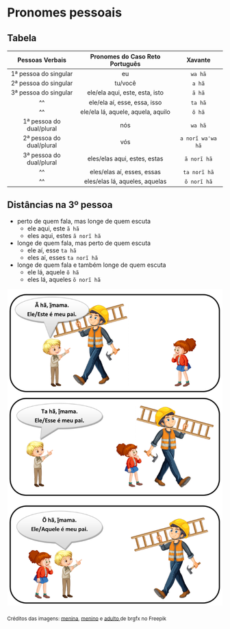 # Pronomes pessoais

## Tabela

| Pessoas Verbais | Pronomes do Caso Reto Português | Xavante |
|:----:|:-------:|:---:|
| 1ª pessoa do singular | eu | `wa hã`
| 2ª pessoa do singular | tu/você | `a hã`
| 3ª pessoa do singular | ele/ela aqui, este, esta, isto | `ã hã`
| ^^ | ele/ela aí, esse, essa, isso | `ta hã`
| ^^ | ele/ela lá, aquele, aquela, aquilo | `õ hã`
| 1ª pessoa do dual/plural | nós | `wa hã`
| 2ª pessoa do dual/plural | vós | `a norĩ waꞌwa hã`
| 3ª pessoa do dual/plural | eles/elas aqui, estes, estas | `ã norĩ hã`
| ^^ | eles/elas aí, esses, essas | `ta norĩ hã`
| ^^ | eles/elas lá, aqueles, aquelas | `õ norĩ hã`

## Distâncias na 3º pessoa

- perto de quem fala, mas longe de quem escuta
  - ele aqui, este `ã hã`
  - eles aqui, estes `ã norĩ hã`
- longe de quem fala, mas perto de quem escuta
  - ele aí, esse `ta hã`
  - eles aí, esses `ta norĩ hã`
- longe de quem fala e também longe de quem escuta
  - ele lá, aquele `õ hã`
  - eles lá, aqueles `õ norĩ hã`

![Alt text](image-2.png)

<sub> Créditos das imagens: <a href="https://br.freepik.com/vetores-gratis/uma-garota-com-personagem-de-desenho-animado-de-cabelo-vermelho_37409169.htm#query=desenho%20crian%C3%A7a%20olhando&position=1&from_view=search&track=ais">menina</a>, <a href="https://br.freepik.com/vetores-gratis/um-trabalhador-da-construcao-civil-segurando-a-escada_25667794.htm#query=desenho%20pedreiro&position=10&from_view=search&track=ais">menino</a> e <a href="https://br.freepik.com/vetores-gratis/menino-em-uniforme-de-escoteiro-apontando-em-branco_6829991.htm#query=desenho%20crian%C3%A7a%20apontando&position=4&from_view=search&track=ais">adulto </a> de brgfx no Freepik </sub>
